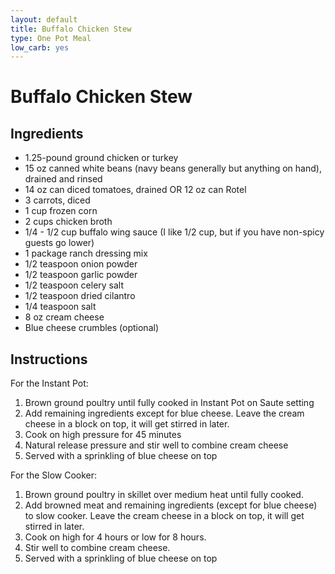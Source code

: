 ```yaml
---
layout: default
title: Buffalo Chicken Stew
type: One Pot Meal
low_carb: yes
---
```


# Buffalo Chicken Stew

## Ingredients

- 1.25-pound ground chicken or turkey
- 15 oz canned white beans (navy beans generally but anything on hand), drained and rinsed
- 14 oz can diced tomatoes, drained OR 12 oz can Rotel
- 3 carrots, diced
- 1 cup frozen corn
- 2 cups chicken broth
- 1/4 - 1/2 cup buffalo wing sauce (I like 1/2 cup, but if you have non-spicy guests go lower)
- 1 package ranch dressing mix
- 1/2 teaspoon onion powder
- 1/2 teaspoon garlic powder
- 1/2 teaspoon celery salt
- 1/2 teaspoon dried cilantro
- 1/4 teaspoon salt
- 8 oz cream cheese
- Blue cheese crumbles (optional)

## Instructions

For the Instant Pot:

1. Brown ground poultry until fully cooked in Instant Pot on Saute setting
2. Add remaining ingredients except for blue cheese. Leave the cream cheese in a block on top, it will get stirred in later.
3. Cook on high pressure for 45 minutes
4. Natural release pressure and stir well to combine cream cheese
5. Served with a sprinkling of blue cheese on top

For the Slow Cooker:

1. Brown ground poultry in skillet over medium heat until fully cooked.
2. Add browned meat and remaining ingredients (except for blue cheese) to slow cooker. Leave the cream cheese in a block on top, it will get stirred in later.
3. Cook on high for 4 hours or low for 8 hours.
4. Stir well to combine cream cheese.
5. Served with a sprinkling of blue cheese on top
